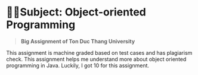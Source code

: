 # 🧑‍💻Subject: Object-oriented Programming

 > **Big Assignment of Ton Duc Thang University**

This assignment is machine graded based on test cases and has plagiarism check. This assignment helps me understand more about object oriented programming in Java. Luckily, I got 10 for this assignment.
